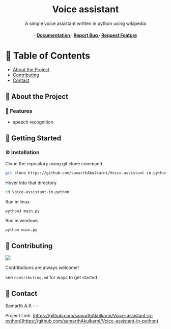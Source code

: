<div align='center'>

<h1>Voice assistant</h1>
<p>A simple voice assistant written in python using wikipedia</p>

<h4> <span> · </span> <a href="https://github.com/Samarth A Kulkarni/Voice assistant in python/blob/master/README.md"> Documentation </a> <span> · </span> <a href="https://github.com/Samarth A Kulkarni/Voice assistant in python/issues"> Report Bug </a> <span> · </span> <a href="https://github.com/Samarth A Kulkarni/Voice assistant in python/issues"> Request Feature </a> </h4>


</div>

# :notebook_with_decorative_cover: Table of Contents

- [About the Project](#star2-about-the-project)
- [Contributing](#wave-contributing)
- [Contact](#handshake-contact)


## :star2: About the Project

### :dart: Features
- speech recognition


## :toolbox: Getting Started

### :gear: Installation

Clone the repository using git clone command
```bash
git clone https://github.com/samarthAkulkarni/Voice-assistant-in-python.git
```
Hover into that directory
```bash
cd Voice-assistant-in-python
```
Run in linux
```bash
python3 main.py
```
Run in windows
```bash
python main.py
```


## :wave: Contributing

<a href="https://github.com/samarthAkulkarni/Voice-assistant-in-python/graphs/contributors"> <img src="https://contrib.rocks/image?repo=Louis3797/awesome-readme-template" /> </a>

Contributions are always welcome!

see `contributing.md` for ways to get started

## :handshake: Contact

Samarth A.K - -

Project Link: [https://github.com/samarthAkulkarni/Voice-assistant-in-python](https://github.com/samarthAkulkarni/Voice-assistant-in-python)
